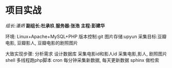 # 项目实战

*组长:潘炳*
**副组长:杜承玖**
**服务器:张浩**
**主程:彭建华**

环境: Linux+Apache+MySQL+PHP
版本控制:git
图片存储:upyun
采集目标:豆瓣电影, 豆瓣影人, 豆瓣电影的剧照图片

大致实现步骤:
分析需求
设计数据库
采集电影id和影人id
采集电影,影人, 剧照图片
shell 多线程跑php脚本
cron 每分钟采集新数据, 每天更新数据
sphinx 做检索


